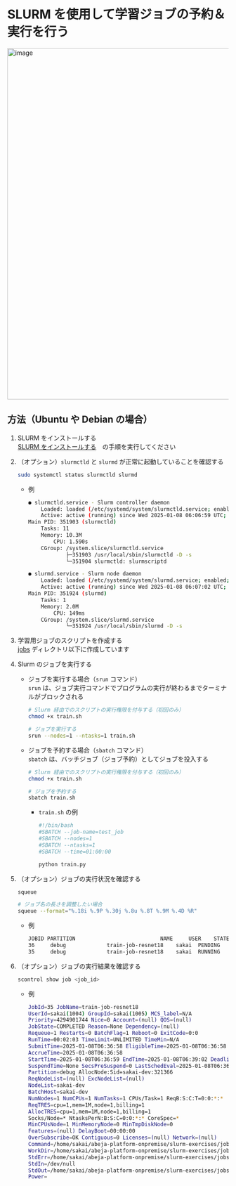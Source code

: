 # SLURM を使用して学習ジョブの予約＆実行を行う

<img width="800" alt="image" src="https://github.com/user-attachments/assets/6045435e-6c1f-4fd3-ba0d-8ef7ec8fce3a" />

## 方法（Ubuntu や Debian の場合）

1. SLURM をインストールする<br>
    [SLURM をインストールする](https://github.com/Yagami360/ai-product-dev-tips/tree/master/ml_ops/112)　の手順を実行してください

1. （オプション）`slurmctld` と `slurmd` が正常に起動していることを確認する<br>
    ```bash
    sudo systemctl status slurmctld slurmd
    ```

    - 例<br>
        ```bash
        ● slurmctld.service - Slurm controller daemon
            Loaded: loaded (/etc/systemd/system/slurmctld.service; enabled; vendor preset: enabled)
            Active: active (running) since Wed 2025-01-08 06:06:59 UTC; 48min ago
        Main PID: 351903 (slurmctld)
            Tasks: 11
            Memory: 10.3M
                CPU: 1.590s
            CGroup: /system.slice/slurmctld.service
                    ├─351903 /usr/local/sbin/slurmctld -D -s
                    └─351904 slurmctld: slurmscriptd

        ● slurmd.service - Slurm node daemon
            Loaded: loaded (/etc/systemd/system/slurmd.service; enabled; vendor preset: enabled)
            Active: active (running) since Wed 2025-01-08 06:07:02 UTC; 48min ago
        Main PID: 351924 (slurmd)
            Tasks: 1
            Memory: 2.0M
                CPU: 149ms
            CGroup: /system.slice/slurmd.service
                    └─351924 /usr/local/sbin/slurmd -D -s
        ```

1. 学習用ジョブのスクリプトを作成する<br>
    [jobs](./jobs) ディレクトリ以下に作成しています

1. Slurm のジョブを実行する<br>

    - ジョブを実行する場合（`srun` コマンド）<br>
        `srun` は、ジョブ実行コマンドでプログラムの実行が終わるまでターミナルがブロックされる

        ```bash
        # Slurm 経由でのスクリプトの実行権限を付与する（初回のみ）
        chmod +x train.sh

        # ジョブを実行する
        srun --nodes=1 --ntasks=1 train.sh
        ```

    - ジョブを予約する場合（`sbatch` コマンド）<br>
        `sbatch` は、バッチジョブ（ジョブ予約）としてジョブを投入する

        ```bash
        # Slurm 経由でのスクリプトの実行権限を付与する（初回のみ）
        chmod +x train.sh

        # ジョブを予約する
        sbatch train.sh
        ```

        - `train.sh` の例<br>
            ```bash
            #!/bin/bash
            #SBATCH --job-name=test_job
            #SBATCH --nodes=1
            #SBATCH --ntasks=1
            #SBATCH --time=01:00:00

            python train.py
            ```


1. （オプション）ジョブの実行状況を確認する<br>
    ```bash
    squeue
    ```
    ```bash
    # ジョブ名の長さを調整したい場合
    squeue --format="%.18i %.9P %.30j %.8u %.8T %.9M %.4D %R"
    ```

    - 例<br>
        ```bash
        JOBID PARTITION                           NAME     USER    STATE      TIME NODE NODELIST(REASON)
        36     debug             train-job-resnet18    sakai  PENDING      0:00    1 (Resources)
        35     debug             train-job-resnet18    sakai  RUNNING      1:30    1 sakai-dev
        ```

1. （オプション）ジョブの実行結果を確認する<br>
    ```bash
    scontrol show job <job_id>
    ```

    - 例<br>
        ```bash
        JobId=35 JobName=train-job-resnet18
        UserId=sakai(1004) GroupId=sakai(1005) MCS_label=N/A
        Priority=4294901744 Nice=0 Account=(null) QOS=(null)
        JobState=COMPLETED Reason=None Dependency=(null)
        Requeue=1 Restarts=0 BatchFlag=1 Reboot=0 ExitCode=0:0
        RunTime=00:02:03 TimeLimit=UNLIMITED TimeMin=N/A
        SubmitTime=2025-01-08T06:36:58 EligibleTime=2025-01-08T06:36:58
        AccrueTime=2025-01-08T06:36:58
        StartTime=2025-01-08T06:36:59 EndTime=2025-01-08T06:39:02 Deadline=N/A
        SuspendTime=None SecsPreSuspend=0 LastSchedEval=2025-01-08T06:36:59 Scheduler=Main
        Partition=debug AllocNode:Sid=sakai-dev:321366
        ReqNodeList=(null) ExcNodeList=(null)
        NodeList=sakai-dev
        BatchHost=sakai-dev
        NumNodes=1 NumCPUs=1 NumTasks=1 CPUs/Task=1 ReqB:S:C:T=0:0:*:*
        ReqTRES=cpu=1,mem=1M,node=1,billing=1
        AllocTRES=cpu=1,mem=1M,node=1,billing=1
        Socks/Node=* NtasksPerN:B:S:C=0:0:*:* CoreSpec=*
        MinCPUsNode=1 MinMemoryNode=0 MinTmpDiskNode=0
        Features=(null) DelayBoot=00:00:00
        OverSubscribe=OK Contiguous=0 Licenses=(null) Network=(null)
        Command=/home/sakai/abeja-platform-onpremise/slurm-exercises/jobs/train.sh
        WorkDir=/home/sakai/abeja-platform-onpremise/slurm-exercises/jobs
        StdErr=/home/sakai/abeja-platform-onpremise/slurm-exercises/jobs/slurm-35.out
        StdIn=/dev/null
        StdOut=/home/sakai/abeja-platform-onpremise/slurm-exercises/jobs/slurm-35.out
        Power=
        ```
